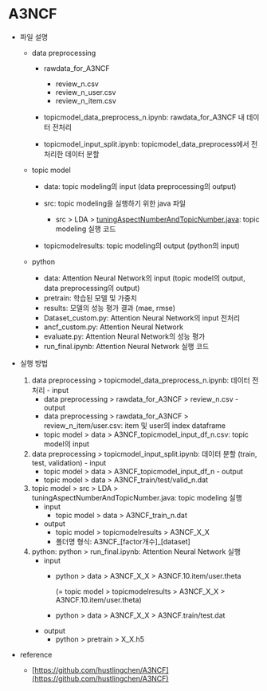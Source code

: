 # A3NCF

- 파일 설명
    - data preprocessing  
    
        - rawdata_for_A3NCF
        
            - review_n.csv
            - review_n_user.csv
            - review_n_item.csv
            
        - topicmodel_data_preprocess_n.ipynb: rawdata_for_A3NCF 내 데이터 전처리
        - topicmodel_input_split.ipynb: topicmodel_data_preprocess에서 전처리한 데이터 분할  
        
    - topic model
        - data: topic modeling의 input (data preprocessing의 output)
        - src: topic modeling을 실행하기 위한 java 파일  
        
            - src > LDA > [tuningAspectNumberAndTopicNumber.java](http://tuningAspectNumberAndTopicNumber.java): topic modeling 실행 코드
        - topicmodelresults: topic modeling의 output (python의 input)
    - python
        - data: Attention Neural Network의 input (topic model의 output, data preprocessing의 output)
        - pretrain: 학습된 모델 및 가중치
        - results: 모델의 성능 평가 결과 (mae, rmse)
        - Dataset_custom.py: Attention Neural Network의 input 전처리
        - ancf_custom.py: Attention Neural Network
        - evaluate.py: Attention Neural Network의 성능 평가
        - run_final.ipynb: Attention Neural Network 실행 코드  
        
- 실행 방법
    1. data preprocessing > topicmodel_data_preprocess_n.ipynb: 데이터 전처리
      - input
          - data preprocessing > rawdata_for_A3NCF > review_n.csv
      - output
          - data preprocessing > rawdata_for_A3NCF > review_n_item/user.csv: item 및 user의 index dataframe
          - topic model > data > A3NCF_topicmodel_input_df_n.csv: topic model의 input
    2. data preprocessing > topicmodel_input_split.ipynb: 데이터 분할 (train, test, validation)
      - input
          - topic model > data > A3NCF_topicmodel_input_df_n
      - output
          - topic model > data > A3NCF_train/test/valid_n.dat
    3. topic model > src > LDA > tuningAspectNumberAndTopicNumber.java: topic modeling 실행
        - input
            - topic model > data > A3NCF_train_n.dat
        - output
            - topic model > topicmodelresults > A3NCF_X_X
            - 폴더명 형식: A3NCF_[factor개수]_[dataset]
    4. python: python > run_final.ipynb: Attention Neural Network 실행
        - input
            - python > data > A3NCF_X_X > A3NCF.10.item/user.theta
                
                (= topic model > topicmodelresults > A3NCF_X_X > A3NCF.10.item/user.theta)
                
            - python > data > A3NCF_X_X > A3NCF.train/test.dat
        - output
            - python > pretrain > X_X.h5
- reference
    - [https://github.com/hustlingchen/A3NCF](https://github.com/hustlingchen/A3NCF)
